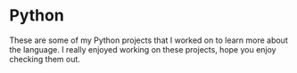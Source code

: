 # Python
These are some of my Python projects that I worked on to learn more about the language. 
I really enjoyed working on these projects, hope you enjoy checking them out.
